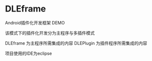 # DLEframe 



Android插件化开发框架  DEMO

该模式下的插件化开发分为主程序与多插件模式

DLEframe 为主程序所需集成的内容
DLEPlugin 为插件程序所需集成的内容

项目使用的IDE为eclipse
